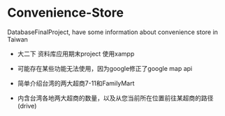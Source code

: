 # Convenience-Store
DatabaseFinalProject, have some information about convenience store in Taiwan

- 大二下 资料库应用期末project 使用xampp
- 可能存在某些功能无法使用，因为google修正了google map api

- 简单介绍台湾的两大超商7-11和FamilyMart
- 内含台湾各地两大超商的数量，以及从您当前所在位置前往某超商的路径(drive)


